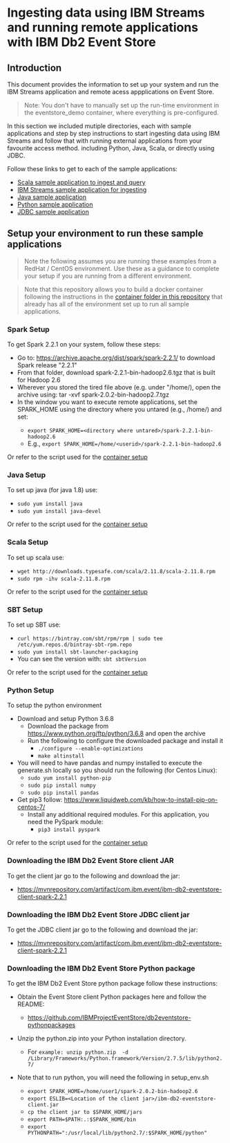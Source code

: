 # Ingesting data using IBM Streams and running remote applications with IBM Db2 Event Store

## Introduction 

This document provides the information to set up your system and run the IBM Streams application
and remote acess appplications on Event Store. 

> Note: You don't have to manually set up the run-time environment in the eventstore_demo container, where everything is pre-configured.

In this section we included mutiple directories, each with sample applications and step by step instructions to start ingesting data using IBM Streams and follow that with running external applications from your favourite access method. including Python, Java, Scala, or directly using JDBC. 

Follow these links to get to each of the sample applications:

* [Scala sample application to ingest and query](ScalaApplication/README.md)
* [IBM Streams sample application for ingesting](IngestUsingIBMStreams/README.md)
* [Java sample application](JavaApplication/README.md)
* [Python sample application](PythonApplication/README.md)
* [JDBC sample application](JDBCApplication/README.md)

## Setup your environment to run these sample applications

> Note the following assumes you are running these examples from a RedHat / CentOS environment. Use these as a guidance to complete your setup if you are running from a different environment.

> Note that this repository allows you to build a docker container following the instructions in the [container folder in this repository](https://github.com/IBMProjectEventStore/db2eventstore-IoT-Analytics/tree/master/container) that already has all of the environment set up to run all sample applications.

### Spark Setup

To get Spark 2.2.1 on your system, follow these steps:

* Go to: https://archive.apache.org/dist/spark/spark-2.2.1/ to download Spark release "2.2.1"
* From that folder, download spark-2.2.1-bin-hadoop2.6.tgz that is built for Hadoop 2.6
* Wherever you stored the tired file above (e.g. under "/home/<userid>), open the archive using: tar -xvf spark-2.0.2-bin-hadoop2.7.tgz
* In the window you want to execute remote applications, set the SPARK_HOME using the directory where you untared (e.g., /home/<userid>) and set:
   * `export SPARK_HOME=<directory where untared>/spark-2.2.1-bin-hadoop2.6`
   * E.g., `export SPARK_HOME=/home/<userid>/spark-2.2.1-bin-hadoop2.6`

Or refer to the script used for the [container setup](https://github.com/IBMProjectEventStore/db2eventstore-IoT-Analytics/blob/master/container/setup/setup-spark.sh)

### Java Setup

To set up java (for java 1.8) use: 

* `sudo yum install java`
* `sudo yum install java-devel`

Or refer to the script used for the [container setup](https://github.com/IBMProjectEventStore/db2eventstore-IoT-Analytics/blob/master/container/setup/setup-java.sh)

### Scala Setup

To set up scala use:

* `wget http://downloads.typesafe.com/scala/2.11.8/scala-2.11.8.rpm`
* `sudo rpm -ihv scala-2.11.8.rpm`

Or refer to the script used for the [container setup](https://github.com/IBMProjectEventStore/db2eventstore-IoT-Analytics/blob/master/container/setup/setup-scala.sh)

### SBT Setup

To set up SBT use:

* `curl https://bintray.com/sbt/rpm/rpm | sudo tee /etc/yum.repos.d/bintray-sbt-rpm.repo`
* `sudo yum install sbt-launcher-packaging`
* You can see the version with: `sbt sbtVersion`

Or refer to the script used for the [container setup](https://github.com/IBMProjectEventStore/db2eventstore-IoT-Analytics/blob/master/container/setup/setup-scala.sh)

### Python Setup

To setup the python environment

* Download and setup Python 3.6.8 
   * Download the package from https://www.python.org/ftp/python/3.6.8 and open the archive
   * Run the following to configure the downloaded package and install it 
      * ```./configure --enable-optimizations```
      * ```make altinstall```
* You will need to have pandas and numpy installed to execute the generate.sh locally so you should run the following (for Centos Linux):
   * `sudo yum install python-pip`
   * `sudo pip install numpy`
   * `sudo pip install pandas`
* Get pip3 follow: https://www.liquidweb.com/kb/how-to-install-pip-on-centos-7/
   * Install any additional required modules. For this application, you need the PySpark module:
      * `pip3 install pyspark`

Or refer to the script used for the [container setup](https://github.com/IBMProjectEventStore/db2eventstore-IoT-Analytics/blob/master/container/setup/setup-python.sh)

### Downloading the IBM Db2 Event Store client JAR

To get the client jar go to the following and download the jar:

* https://mvnrepository.com/artifact/com.ibm.event/ibm-db2-eventstore-client-spark-2.2.1

### Downloading the IBM Db2 Event Store JDBC client jar

To get the JDBC client jar go to the following and download the jar:
  
* https://mvnrepository.com/artifact/com.ibm.event/ibm-db2-eventstore-client-spark-2.2.1

### Downloading the IBM Db2 Event Store Python package

To get the IBM Db2 Event Store python package follow these instructions: 

* Obtain the Event Store client Python packages here and follow the README:
   * https://github.com/IBMProjectEventStore/db2eventstore-pythonpackages
* Unzip the python.zip into your Python installation directory.
   * For `example: unzip python.zip  -d /Library/Frameworks/Python.framework/Version/2.7.5/lib/python2.7/`

* Note that to run python, you will need the following in setup_env.sh
   * `export SPARK_HOME=/home/user1/spark-2.0.2-bin-hadoop2.6`
   * `export ESLIB=<Location of the client jar>/ibm-db2-eventstore-client.jar`
   * `cp the client jar to $SPARK_HOME/jars`
   * `export PATH=$PATH:.:$SPARK_HOME/bin`
   * `export PYTHONPATH=":/usr/local/lib/python2.7/:$SPARK_HOME/python"`

